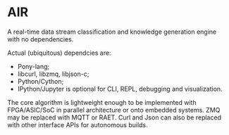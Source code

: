 # AIR
A real-time data stream classification and knowledge generation engine with no dependencies.

Actual (ubiquitous) dependcies are:
- Pony-lang;
- libcurl, libzmq, libjson-c;
- Python/Cython;
- IPython/Jupyter is optional for CLI, REPL, debugging and visualization.

The core algorithm is lightweight enough to be implemented with FPGA/ASIC/SoC in parallel architecture or onto embedded systems. ZMQ may be replaced with MQTT or RAET. Curl and Json can also be replaced with other interface APIs for autonomous builds.
